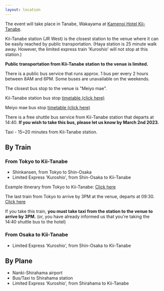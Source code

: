 ```yaml
---
layout: location
---
```


<!-- How to get to the conference -->

The event will take place in Tanabe, Wakayama at [Kamenoi Hotel Kii-Tanabe](https://goo.gl/maps/HYZnMd5uGbMcxo3n8).

Kii-Tanabe station (JR West) is the closest station to the venue where it can be easily reached by public transportation. (Haya station is 25 minute walk away. However, the limited express train 'Kuroshio' will not stop at this station.)

<i class="fa fa-exclamation-triangle"></i>
**Public transportation from Kii-Tanabe station to the venue is limited.** 
<i class="fa fa-exclamation-triangle"></i>

There is a public bus service that runs approx. 1 bus per every 2 hours between 8AM and 6PM. Some buses are unavailable on the weekends.

The closest bus stop to the venue is "Meiyo mae".

Kii-Tanabe station bus stop
[timetable (click here)](https://www.ryujinbus.com/en/busstop/2029/)

Meiyo mae bus stop [timetable (click here)](https://www.ryujinbus.com/en/busstop/2442/)

There is a free shuttle bus service from Kii-Tanabe station that departs at 14:40. **If you wish to take this bus, please let us know by March 2nd 2023.**

Taxi - 15~20 minutes from Kii-Tanabe station.

## By Train

### From Tokyo to Kii-Tanabe

* Shinkansen, from Tokyo to Shin-Osaka
* Limited Express 'Kuroshio', from Shin-Osaka to Kii-Tanabe

Example itinerary from Tokyo to Kii-Tanabe: [Click here](https://goo.gl/maps/RJvBVT65U9fut9tx9)

The last train from Tokyo to arrive by 3PM at the venue, departs at 09:30. [Click here](https://goo.gl/maps/YXtwKPNRRSW62UPH7)

If you take this train, **you must take taxi from the station to the venue to arrive by 3PM.** (or, you have already informed us that you're taking the 14:40 shuttle bus to the hotel)

### From Osaka to Kii-Tanabe

* Limited Express 'Kuroshio', from Shin-Osaka to Kii-Tanabe

## By Plane

* Nanki-Shirahama airport
* Bus/Taxi to Shirahama station
* Limited Express 'Kuroshio', from Shirahama to Kii-Tanabe

<!-- You can adapt the design as well as the section shown on the map by copying the `assets/js/main.js` from the theme's repository and editing it. See also the subsection [Location / Room Overview](https://github.com/DigitaleGesellschaft/jekyll-theme-conference/#location--room-overview) section of the theme's README file. -->
